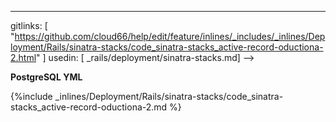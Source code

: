 ---
gitlinks: [ "https://github.com/cloud66/help/edit/feature/inlines/_includes/_inlines/Deployment/Rails/sinatra-stacks/code_sinatra-stacks_active-record-oductiona-2.html" ]
 usedin: [ _rails/deployment/sinatra-stacks.md] -->


**PostgreSQL YML**

{%include _inlines/Deployment/Rails/sinatra-stacks/code_sinatra-stacks_active-record-oductiona-2.md %}
